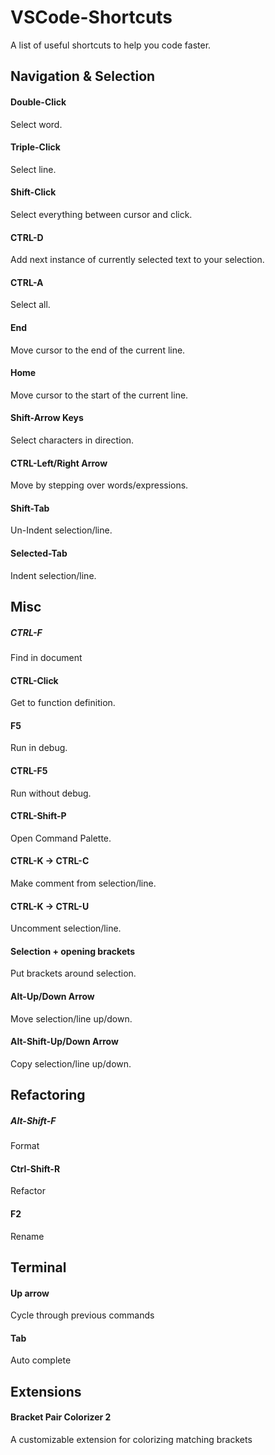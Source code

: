 # VSCode-Shortcuts
A list of useful shortcuts to help you code faster.

## Navigation & Selection
#### Double-Click
Select word.

#### Triple-Click
Select line.

#### Shift-Click
Select everything between cursor and click.

#### CTRL-D
Add next instance of currently selected text to your selection.

#### CTRL-A
Select all.

#### End
Move cursor to the end of the current line.

#### Home
Move cursor to the start of the current line.

#### Shift-Arrow Keys
Select characters in direction.

#### CTRL-Left/Right Arrow
Move by stepping over words/expressions.

#### Shift-Tab
Un-Indent selection/line.

#### Selected-Tab
Indent selection/line.

## Misc
##### CTRL-F
Find in document

#### CTRL-Click
Get to function definition.

#### F5
Run in debug.

#### CTRL-F5
Run without debug.

#### CTRL-Shift-P
Open Command Palette.

#### CTRL-K -> CTRL-C
Make comment from selection/line.

#### CTRL-K -> CTRL-U
Uncomment selection/line.

#### Selection + opening brackets
Put brackets around selection.

#### Alt-Up/Down Arrow
Move selection/line up/down.

#### Alt-Shift-Up/Down Arrow
Copy selection/line up/down.

## Refactoring
##### Alt-Shift-F
Format

#### Ctrl-Shift-R
Refactor

#### F2
Rename

## Terminal
#### Up arrow
Cycle through previous commands

#### Tab
Auto complete

## Extensions
#### Bracket Pair Colorizer 2
A customizable extension for colorizing matching brackets
